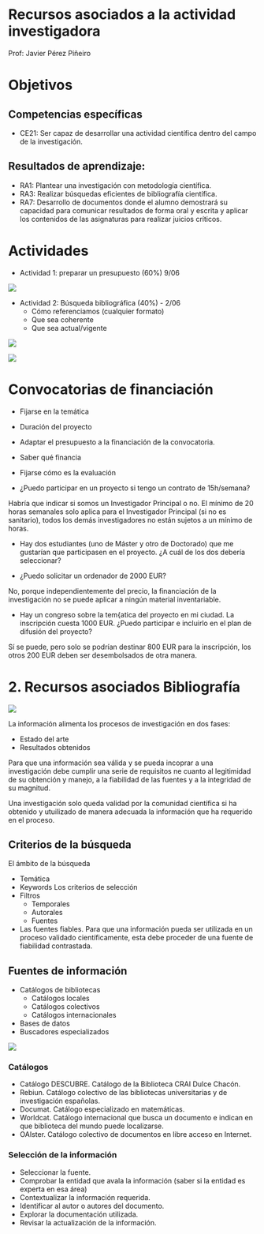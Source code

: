 # Recursos asociados a la actividad investigadora

Prof: Javier Pérez Piñeiro 

# Objetivos 

## Competencias específicas
- CE21: Ser capaz de desarrollar una actividad científica dentro del campo de la investigación.

## Resultados de aprendizaje:
- RA1: Plantear una investigación con metodología científica.
- RA3: Realizar búsquedas eficientes de bibliografía científica.
- RA7: Desarrollo de documentos donde el alumno demostrará su capacidad para comunicar resultados de forma oral y escrita y aplicar los contenidos de las asignaturas para realizar juicios críticos. 

# Actividades 
- Actividad 1: preparar un presupuesto (60%) 9/06

![](/img/optativas/ACTIVIDAD_1.png)

- Actividad 2: Búsqueda bibliográfica (40%) - 2/06
    - Cómo referenciamos (cualquier formato)
    - Que sea coherente
    - Que sea actual/vigente

![](/img/optativas/actividad_2_R.png)


![](/img/optativas/recursos_2.png)

# Convocatorias de financiación 

- Fijarse en la temática
- Duración del proyecto 
- Adaptar el presupuesto a la financiación de la convocatoria. 
- Saber qué financia 
- Fijarse cómo es la evaluación 

- ¿Puedo participar en un proyecto si tengo un contrato de 15h/semana? 

Habría que indicar si somos un Investigador Principal o no. El mínimo de 20 horas semanales solo aplica para el Investigador Principal (si no es sanitario), todos los demás investigadores no están sujetos a un mínimo de horas. 

- Hay dos estudiantes (uno de Máster y otro de Doctorado) que me gustarían que participasen en el proyecto. ¿A cuál de los dos debería seleccionar? 

- ¿Puedo solicitar un ordenador de 2000 EUR? 

No, porque independientemente del precio, la financiación de la investigación no se puede aplicar a ningún material inventariable. 

- Hay un congreso sobre la tem{atica del proyecto en mi ciudad. La inscripción cuesta 1000 EUR. ¿Puedo participar e incluirlo en el plan de difusión del proyecto? 

Sí se puede, pero solo se podrían destinar 800 EUR para la inscripción, los otros 200 EUR deben ser desembolsados de otra manera. 

# 2. Recursos asociados Bibliografía
![](/img/optativas/recursos_1.png)

La información alimenta los procesos de investigación en dos fases: 
- Estado del arte
- Resultados obtenidos

Para que una información sea válida y se pueda incoprar a una investigación debe cumplir una serie de requisitos ne cuanto al legitimidad de su obtención y manejo, a la fiabilidad de las fuentes y a la integridad de su magnitud. 

Una investigación solo queda validad por la comunidad científica si ha obtenido y utuilizado de manera adecuada la información que ha requerido en el proceso. 

## Criterios de la búsqueda

El ámbito de la búsqueda
- Temática
- Keywords
Los criterios de selección
- Filtros
    - Temporales
    - Autorales
    - Fuentes
- Las fuentes fiables. Para que una información pueda ser utilizada en un proceso validado científicamente, esta debe proceder de una fuente de fiabilidad contrastada. 

## Fuentes de información 

- Catálogos de bibliotecas
    - Catálogos locales
    - Catálogos colectivos
    - Catálogos internacionales
- Bases de datos
- Buscadores especializados

![](/img/optativas/busqueda_info.png)

### Catálogos 

- Catálogo DESCUBRE. Catálogo de la Biblioteca CRAI Dulce Chacón.
- Rebiun. Catálogo colectivo de las bibliotecas universitarias y de investigación españolas.
- Documat. Catálogo especializado en matemáticas.
- Worldcat. Catálogo internacional que busca un documento e indican en que biblioteca del mundo puede localizarse.
- OAIster. Catálogo colectivo de documentos en libre acceso en Internet.

### Selección de la información 

- Seleccionar la fuente. 
- Comprobar la entidad que avala la información (saber si la entidad es experta en esa área)
- Contextualizar la información requerida.
- Identificar al autor o autores del documento. 
- Explorar la documentación utilizada. 
- Revisar la actualización de la información. 
